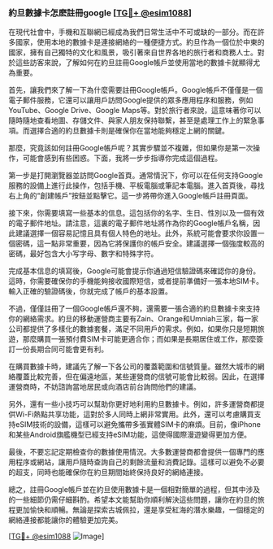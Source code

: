 ### 約旦數據卡怎麽註冊google [[TG💪+ @esim1088](https://t.me/s/esim1088)]

在現代社會中，手機和互聯網已經成為我們日常生活中不可或缺的一部分。而在許多國家，使用本地的數據卡是連接網絡的一種便捷方式。約旦作為一個位於中東的國家，擁有自己獨特的文化和風景，吸引著來自世界各地的旅行者和商務人士。對於這些訪客來說，了解如何在約旦註冊Google帳戶並使用當地的數據卡就顯得尤為重要。

首先，讓我們來了解一下為什麼需要註冊Google帳戶。Google帳戶不僅僅是一個電子郵件服務，它還可以讓用戶訪問Google提供的眾多應用程序和服務，例如YouTube、Google Drive、Google Maps等。對於旅行者來說，這意味著你可以隨時隨地查看地圖、存儲文件、與家人朋友保持聯繫，甚至是處理工作上的緊急事項。而選擇合適的約旦數據卡則是確保你在當地能夠穩定上網的關鍵。

那麼，究竟該如何註冊Google帳戶呢？其實步驟並不複雜，但如果你是第一次操作，可能會感到有些困惑。下面，我將一步步指導你完成這個過程。

第一步是打開瀏覽器並訪問Google首頁。通常情況下，你可以在任何支持Google服務的設備上進行此操作，包括手機、平板電腦或筆記本電腦。進入首頁後，尋找右上角的“創建帳戶”按鈕並點擊它。這一步將帶你進入Google帳戶註冊頁面。

接下來，你需要填寫一些基本的信息。這包括你的名字、生日、性別以及一個有效的電子郵件地址。請注意，這裏的電子郵件地址將作為你的Google帳戶名稱，因此建議選擇一個容易記憶且具有個人特色的地址。此外，系統可能會要求你設置一個密碼，這一點非常重要，因為它將保護你的帳戶安全。建議選擇一個強度較高的密碼，最好包含大小写字母、數字和特殊字符。

完成基本信息的填寫後，Google可能會提示你通過短信驗證碼來確認你的身份。這時，你需要確保你的手機能夠接收國際短信，或者提前準備好一張本地SIM卡。輸入正確的驗證碼後，你就完成了帳戶的基本設置。

不過，僅僅註冊了一個Google帳戶還不夠，還需要一張合適的約旦數據卡來支持你的網絡需求。約旦的移動運營商主要有Zain、Orange和Umniah三家，每一家公司都提供了多樣化的數據套餐，滿足不同用戶的需求。例如，如果你只是短期旅遊，那麼購買一張預付費SIM卡可能更適合你；而如果是長期居住或工作，那麼簽訂一份長期合同可能會更有利。

在購買數據卡時，建議先了解一下各公司的覆蓋範圍和信號質量。雖然大城市的網絡覆蓋比較完善，但在偏遠地區，某些運營商的信號可能會比較弱。因此，在選擇運營商時，不妨諮詢當地居民或向酒店前台詢問他們的建議。

另外，還有一些小技巧可以幫助你更好地利用約旦數據卡。例如，許多運營商都提供Wi-Fi熱點共享功能，這對於多人同時上網非常實用。此外，還可以考慮購買支持eSIM技術的設備，這樣可以避免攜帶多張實體SIM卡的麻煩。目前，像iPhone和某些Android旗艦機型已經支持eSIM功能，這使得國際漫遊變得更加方便。

最後，不要忘記定期檢查你的數據使用情況。大多數運營商都會提供一個專門的應用程序或網站，讓用戶隨時查詢自己的剩餘流量和消費記錄。這樣可以避免不必要的超支，同時也能確保你在約旦期間始終保持良好的網絡連接。

總之，註冊Google帳戶並在約旦使用數據卡是一個相對簡單的過程，但其中涉及的一些細節仍需仔細斟酌。希望本文能幫助你順利解決這些問題，讓你在約旦的旅程更加愉快和順暢。無論是探索古城佩拉，還是享受紅海的潛水樂趣，一個穩定的網絡連接都能讓你的體驗更加完美。

[[TG💪+ @esim1088](https://t.me/s/esim1088) ![Image](https://i.postimg.cc/4NQfJmqS/Snipaste-2025-05-13-00-14-12.png)]
